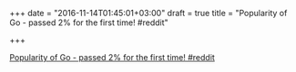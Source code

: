 +++
date = "2016-11-14T01:45:01+03:00"
draft = true
title = "Popularity of Go - passed 2% for the first time!  #reddit"

+++

<p><a href="https://t.co/QjeYILuFri">Popularity of Go - passed 2% for the first time!  #reddit</a></p>
